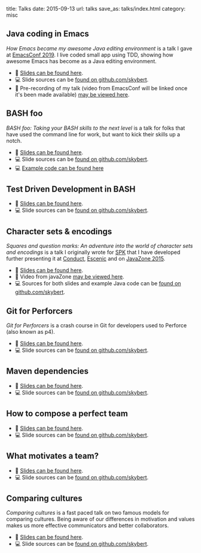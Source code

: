 title: Talks
date: 2015-09-13
url: talks
save_as: talks/index.html
category: misc

## Java coding in Emacs

*How Emacs became my awesome Java editing environment* is a talk I
gave at [EmacsConf 2019](https://emacsconf.org/2019). I live coded
small app using TDD, showing how awesome Emacs has become as a Java
editing environment.

- 📖 [Slides can be found here](2019-awesome-java).
- 💻 Slide sources can be [found on
  github.com/skybert](https://github.com/skybert/skybert-net/tree/master/src/talks/2019-awesome-java/slides.md).
- 🎥 Pre-recording of my talk (video from EmacsConf will be linked once
  it's been made available) [may be viewed
  here](http://skybert.net/emacs/2019-10-23-emacsconf-java.webm).

## BASH foo

*BASH foo: Taking your BASH skills to the next level* is a talk for
folks that have used the command line for work, but want to kick their
skills up a notch.

- 📖 [Slides can be found here](bash-foo).
- 💻 Slide sources can be
[found on github.com/skybert](https://github.com/skybert/skybert-net/tree/master/src/talks/bash-foo).
- 💻 [Example code can be found here](https://gitlab.com/skybert/gone)

## Test Driven Development in BASH

- 📖 [Slides can be found here](bash-tdd).
- 💻 Slide sources can be
  [found on github.com/skybert](https://github.com/skybert/skybert-net/tree/master/src/talks/bash-tdd).

## Character sets & encodings

*Squares and question marks: An adventure into the world of character
sets and encodings* is a talk I originally wrote for
[SPK](http://spk.no) that I have developed further presenting it at
[Conduct](http://conduct.no), [Escenic](http://escenic.com) and on
[JavaZone 2015](https://vimeo.com/138873442).

- 📖 [Slides can be found here](charset-and-encoding).
- 🎥 Video from javaZone [may be viewed here](https://vimeo.com/138873442).
- 💻 Sources for both slides and example Java code can be
[found on github.com/skybert](https://github.com/skybert/skybert-net/tree/master/src/talks/charset-and-encoding).

## Git for Perforcers

*Git for Perforcers* is a crash course in Git for developers used to
Perforce (also known as p4).

- 📖 [Slides can be found here](git-for-perforcers).
- 💻 Slide sources can be
[found on github.com/skybert](https://github.com/skybert/skybert-net/tree/master/src/talks/git-for-perforcers).


## Maven dependencies

- 📖 [Slides can be found here](maven-dependencies).
- 💻 Slide sources can be
[found on github.com/skybert](https://github.com/skybert/skybert-net/tree/master/src/talks/maven-dependencies).

## How to compose a perfect team

- 📖 [Slides can be found here](belbin).
- 💻 Slide sources can be
[found on github.com/skybert](https://github.com/skybert/skybert-net/tree/master/src/talks/belbin).

## What motivates a team?
- 📖 [Slides can be found here](motivation).
- 💻 Slide sources can be
[found on github.com/skybert](https://github.com/skybert/skybert-net/tree/master/src/talks/motivation).

## Comparing cultures

*Comparing cultures* is a fast paced talk on two famous models for
comparing cultures. Being aware of our differences in motivation and
values makes us more effective communicators and better
collaborators.

- 📖 [Slides can be found here](comparing-cultures).
- 💻 Slide sources can be
[found on github.com/skybert](https://github.com/skybert/skybert-net/tree/master/src/talks/comparing-cultures).
